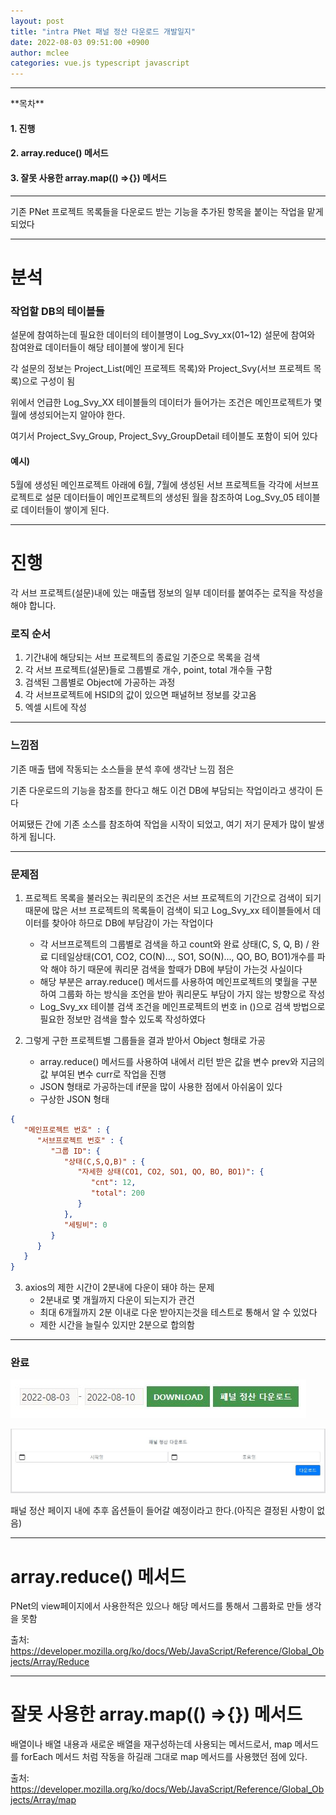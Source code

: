 ```yaml
---
layout: post
title: "intra PNet 패널 정산 다운로드 개발일지"
date: 2022-08-03 09:51:00 +0900
author: mclee
categories: vue.js typescript javascript
---
```

<hr/>

<aside>
    **목차**

</aside>

#### 1. 진행

#### 2. array.reduce() 메서드

#### 3. 잘못 사용한 array.map(() =>{}) 메서드

---

기존 PNet 프로젝트 목록들을 다운로드 받는 기능을 추가된 항목을 붙이는 작업을 맡게 되었다

---

# 분석

### 작업할 DB의 테이블들

설문에 참여하는데 필요한 데이터의 테이블명이 Log_Svy_xx(01~12) 설문에 참여와 참여완료 데이터들이 해당 테이블에 쌓이게 된다

각 설문의 정보는 Project_List(메인 프로젝트 목록)와 Project_Svy(서브 프로젝트 목록)으로 구성이 됨

위에서 언급한 Log_Svy_XX 테이블들의 데이터가 들어가는 조건은 메인프로젝트가 몇 월에 생성되어는지 알아야 한다.

여기서 Project_Svy_Group, Project_Svy_GroupDetail 테이블도 포함이 되어 있다 

#### 예시)

5월에 생성된 메인프로젝트 아래에 6월, 7월에 생성된 서브 프로젝트들 각각에 서브프로젝트로 설문 데이터들이 메인프로젝트의 생성된 월을 참조하여 Log_Svy_05 테이블로 데이터들이 쌓이게 된다.

---

# 진행

각 서브 프로젝트(설문)내에 있는 매출탭 정보의 일부 데이터를 붙여주는 로직을 작성을 해야 합니다.

### 로직 순서

1. 기간내에 해당되는 서브 프로젝트의 종료일 기준으로 목록을 검색
2. 각 서브 프로젝트(설문)들로 그룹별로 개수, point, total 개수들 구함
3. 검색된 그룹별로 Object에 가공하는 과정
4. 각 서브프로젝트에 HSID의 값이 있으면 패널허브 정보를 갖고옴
5. 엑셀 시트에 작성
---

### 느낌점
기존 매출 탭에 작동되는 소스들을 분석 후에 생각난 느낌 점은 

기존 다운로드의 기능을 참조를 한다고 해도 이건 DB에 부담되는 작업이라고 생각이 든다

어찌됐든 간에 기존 소스를 참조하여 작업을 시작이 되었고, 여기 저기 문제가 많이 발생하게 됩니다.

---

### 문제점
1. 프로젝트 목록을 불러오는 쿼리문의 조건은 서브 프로젝트의 기간으로 검색이 되기 때문에 많은 서브 프로젝트의 목록들이 검색이 되고 Log_Svy_xx 테이블들에서 데이터를 찾아야 하므로 DB에 부담감이 가는 작업이다
    - 각 서브프로젝트의 그룹별로 검색을 하고 count와 완료 상태(C, S, Q, B) / 완료 디테일상태(CO1, CO2, CO(N)..., SO1, SO(N)..., QO, BO, BO1)개수를 파악 해야 하기 때문에 쿼리문 검색을 할때가 DB에 부담이 가는것 사실이다
    - 해당 부분은 array.reduce() 메서드를 사용하여 메인프로젝트의 몇월을 구분하여 그룹화 하는 방식을 조언을 받아 쿼리문도 부담이 가지 않는 방향으로 작성
    - Log_Svy_xx 테이블 검색 조건을 메인프로젝트의 번호 in ()으로 검색 방법으로 필요한 정보만 검색을 할수 있도록 작성하였다


2. 그렇게 구한 프로젝트별 그룹들을 결과 받아서 Object 형태로 가공
    - array.reduce() 메서드를 사용하여 내에서 리턴 받은 값을 변수 prev와 지금의 값 부여된 변수 curr로 작업을 진행
    - JSON 형태로 가공하는데 if문을 많이 사용한 점에서 아쉬움이 있다
    - 구상한 JSON 형태
```json
{
   "메인프로젝트 번호" : {
      "서브프로젝트 번호" : {
         "그룹 ID": {
            "상태(C,S,Q,B)" : {
               "자세한 상태(CO1, CO2, SO1, QO, BO, BO1)": {
                  "cnt": 12,
                  "total": 200
               }
            },
            "세팅비": 0
         }
      }
   }
}
```
3. axios의 제한 시간이 2분내에 다운이 돼야 하는 문제
    - 2분내로 몇 개월까지 다운이 되는지가 관건
    - 최대 6개월까지 2분 이내로 다운 받아지는것을 테스트로 통해서 알 수 있었다
    - 제한 시간을 늘릴수 있지만 2분으로 합의함

---

### 완료

![패널 정산 버튼](/assets/images/mclee/panel_calculate.jpg)

![패널 정산 페이지](/assets/images/mclee/panel_calculate_page.jpg)

패널 정산 페이지 내에 추후 옵션들이 들어갈 예정이라고 한다.(아직은 결정된 사항이 없음)

---

# array.reduce() 메서드

PNet의 view페이지에서 사용한적은 있으나 해당 메서드를 통해서 그룹화로 만들 생각을 못함

출처: https://developer.mozilla.org/ko/docs/Web/JavaScript/Reference/Global_Objects/Array/Reduce

---

# 잘못 사용한 array.map(() =>{}) 메서드
배열이나 배열 내용과 새로운 배열을 재구성하는데 사용되는 메서드로서,
map 메서드를 forEach 메서드 처럼 작동을 하길래 그대로 map 메서드를 사용했던 점에 있다.

출처: https://developer.mozilla.org/ko/docs/Web/JavaScript/Reference/Global_Objects/Array/map
